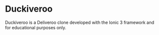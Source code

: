# Duckiveroo

Duckiveroo is a Deliveroo clone developed with the Ionic 3 framework and for educational purposes only.
